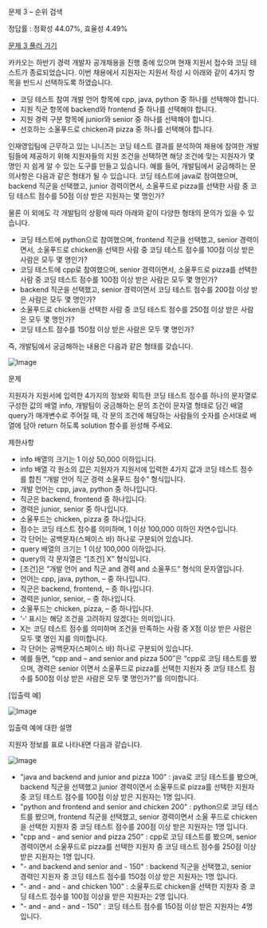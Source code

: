 문제 3 – 순위 검색

정답률 : 정확성 44.07%, 효율성 4.49%

[문제 3 풀러 가기](https://school.programmers.co.kr/learn/courses/30/lessons/72412)
 

카카오는 하반기 경력 개발자 공개채용을 진행 중에 있으며 현재 지원서 접수와 코딩 테스트가 종료되었습니다. 이번 채용에서 지원자는 지원서 작성 시 아래와 같이 4가지 항목을 반드시 선택하도록 하였습니다.

- 코딩 테스트 참여 개발 언어 항목에 cpp, java, python 중 하나를 선택해야 합니다.
- 지원 직군 항목에 backend와 frontend 중 하나를 선택해야 합니다.
- 지원 경력 구분 항목에 junior와 senior 중 하나를 선택해야 합니다.
- 선호하는 소울푸드로 chicken과 pizza 중 하나를 선택해야 합니다.
 

인재영입팀에 근무하고 있는 니니즈는 코딩 테스트 결과를 분석하여 채용에 참여한 개발팀들에 제공하기 위해 지원자들의 지원 조건을 선택하면 해당 조건에 맞는 지원자가 몇 명인 지 쉽게 알 수 있는 도구를 만들고 있습니다.
예를 들어, 개발팀에서 궁금해하는 문의사항은 다음과 같은 형태가 될 수 있습니다.
코딩 테스트에 java로 참여했으며, backend 직군을 선택했고, junior 경력이면서, 소울푸드로 pizza를 선택한 사람 중 코딩 테스트 점수를 50점 이상 받은 지원자는 몇 명인가?

물론 이 외에도 각 개발팀의 상황에 따라 아래와 같이 다양한 형태의 문의가 있을 수 있습니다.

- 코딩 테스트에 python으로 참여했으며, frontend 직군을 선택했고, senior 경력이면서, 소울푸드로 chicken을 선택한 사람 중 코딩 테스트 점수를 100점 이상 받은 사람은 모두 몇 명인가?
- 코딩 테스트에 cpp로 참여했으며, senior 경력이면서, 소울푸드로 pizza를 선택한 사람 중 코딩 테스트 점수를 100점 이상 받은 사람은 모두 몇 명인가?
- backend 직군을 선택했고, senior 경력이면서 코딩 테스트 점수를 200점 이상 받은 사람은 모두 몇 명인가?
- 소울푸드로 chicken을 선택한 사람 중 코딩 테스트 점수를 250점 이상 받은 사람은 모두 몇 명인가?
- 코딩 테스트 점수를 150점 이상 받은 사람은 모두 몇 명인가?
 

즉, 개발팀에서 궁금해하는 내용은 다음과 같은 형태를 갖습니다.

![Image](https://i.imgur.com/uFakyIX.png)

문제

지원자가 지원서에 입력한 4가지의 정보와 획득한 코딩 테스트 점수를 하나의 문자열로 구성한 값의 배열 info, 개발팀이 궁금해하는 문의 조건이 문자열 형태로 담긴 배열 query가 매개변수로 주어질 때,
각 문의 조건에 해당하는 사람들의 숫자를 순서대로 배열에 담아 return 하도록 solution 함수를 완성해 주세요.


제한사항

- info 배열의 크기는 1 이상 50,000 이하입니다.
- info 배열 각 원소의 값은 지원자가 지원서에 입력한 4가지 값과 코딩 테스트 점수를 합친 “개발 언어 직군 경력 소울푸드 점수” 형식입니다.
- 개발 언어는 cpp, java, python 중 하나입니다.
- 직군은 backend, frontend 중 하나입니다.
- 경력은 junior, senior 중 하나입니다.
- 소울푸드는 chicken, pizza 중 하나입니다.
- 점수는 코딩 테스트 점수를 의미하며, 1 이상 100,000 이하인 자연수입니다.
- 각 단어는 공백문자(스페이스 바) 하나로 구분되어 있습니다.
- query 배열의 크기는 1 이상 100,000 이하입니다.
- query의 각 문자열은 “[조건] X” 형식입니다.
- [조건]은 “개발 언어 and 직군 and 경력 and 소울푸드” 형식의 문자열입니다.
- 언어는 cpp, java, python, – 중 하나입니다.
- 직군은 backend, frontend, – 중 하나입니다.
- 경력은 junior, senior, – 중 하나입니다.
- 소울푸드는 chicken, pizza, – 중 하나입니다.
- ‘-‘ 표시는 해당 조건을 고려하지 않겠다는 의미입니다.
- X는 코딩 테스트 점수를 의미하며 조건을 만족하는 사람 중 X점 이상 받은 사람은 모두 몇 명인 지를 의미합니다.
- 각 단어는 공백문자(스페이스 바) 하나로 구분되어 있습니다.
- 예를 들면, “cpp and – and senior and pizza 500″은 “cpp로 코딩 테스트를 봤으며, 경력은 senior 이면서 소울푸드로 pizza를 선택한 지원자 중 코딩 테스트 점수를 500점 이상 받은 사람은 모두 몇 명인가?”를 의미합니다.

[입출력 예]

![Image](https://i.imgur.com/tBPtsvz.png)

입출력 예에 대한 설명

지원자 정보를 표로 나타내면 다음과 같습니다.

![Image](https://i.imgur.com/uds4E3b.png)

- "java and backend and junior and pizza 100" : java로 코딩 테스트를 봤으며, backend 직군을 선택했고 junior 경력이면서 소울푸드로 pizza를 선택한 지원자 중 코딩 테스트 점수를 100점 이상 받은 지원자는 1명 입니다.
- "python and frontend and senior and chicken 200" : python으로 코딩 테스트를 봤으며, frontend 직군을 선택했고, senior 경력이면서 소울 푸드로 chicken을 선택한 지원자 중 코딩 테스트 점수를 200점 이상 받은 지원자는 1명 입니다.
- "cpp and - and senior and pizza 250" : cpp로 코딩 테스트를 봤으며, senior 경력이면서 소울푸드로 pizza를 선택한 지원자 중 코딩 테스트 점수를 250점 이상 받은 지원자는 1명 입니다.
- "- and backend and senior and - 150" : backend 직군을 선택했고, senior 경력인 지원자 중 코딩 테스트 점수를 150점 이상 받은 지원자는 1명 입니다.
- "- and - and - and chicken 100" : 소울푸드로 chicken을 선택한 지원자 중 코딩 테스트 점수를 100점 이상을 받은 지원자는 2명 입니다.
- "- and - and - and - 150" : 코딩 테스트 점수를 150점 이상 받은 지원자는 4명 입니다.

